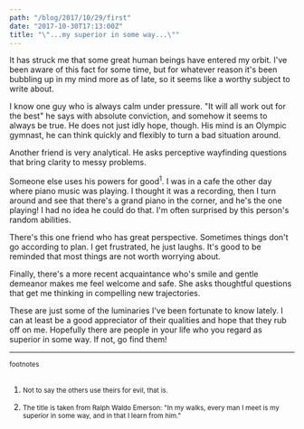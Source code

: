 ```yaml
---
path: "/blog/2017/10/29/first"
date: "2017-10-30T17:13:00Z"
title: "\"...my superior in some way...\""
---
```


It has struck me that some great human beings have entered my orbit. I've been aware of this fact for some time, but for whatever reason it's been bubbling up in my mind more as of late, so it seems like a worthy subject to write about.

I know one guy who is always calm under pressure. "It will all work out for the best" he says with absolute conviction, and somehow it seems to always be true. He does not just idly hope, though. His mind is an Olympic gymnast, he can think quickly and flexibly to turn a bad situation around.

Another friend is very analytical. He asks perceptive wayfinding questions that bring clarity to messy problems.

Someone else uses his powers for good<sup>1</sup>. I was in a cafe the other day where piano music was playing. I thought it was a recording, then I turn around and see that there's a grand piano in the corner, and he's the one playing! I had no idea he could do that. I'm often surprised by this person's random abilities.

There's this one friend who has great perspective. Sometimes things don't go according to plan. I get frustrated, he just laughs. It's good to be reminded that most things are not worth worrying about.

Finally, there's a more recent acquaintance who's smile and gentle demeanor makes me feel welcome and safe. She asks thoughtful questions that get me thinking in compelling new trajectories.

These are just some of the luminaries I've been fortunate to know lately. I can at least be a good appreciator of their qualities and hope that they rub off on me. Hopefully there are people in your life who you regard as superior in some way. If not, go find them!

* * *

<small>footnotes</small>

##

1. <small>Not to say the others use theirs for evil, that is.</small>

2. <small>The title is taken from Ralph Waldo Emerson: "In my walks, every man I meet is my superior in some way, and in that I learn from him."</small>
